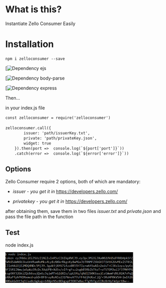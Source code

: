 # What is this?

Instantiate Zello Consumer Easily

# Installation

`npm i zelloconsumer --save`

[![Dependency ejs](https://gist.githubusercontent.com/Allanksr/0462f5527dff6591b78a93f7bdb9ee5b/raw/48a73c13eb971bad32a2de0b46b98c8b91598c57/ejs.svg)

[![Dependency body-parse](https://gist.githubusercontent.com/Allanksr/35a37c96247d6f1988ddd591a40e39b4/raw/62ba8bb9c76239b46e8d1612b81658a7aa1e1500/body-parser.svg)

[![Dependency express](https://gist.githubusercontent.com/Allanksr/25c35fbe9e8019a5ab63092b0ad374e5/raw/c353a2ab5e4b1e4ab105acfeedce1cab8d94bc3a/express.svg)

Then...

in your index.js file
```
const zelloconsumer = require('zelloconsumer')

zelloconsumer.call({
        issuer: 'path/issuerKey.txt',
        private: 'path/privateKey.json',
        widget: true
    }).then(port =>  console.log(`${port['port']}`))
    .catch(error =>  console.log(`${error['error']}`))
```
## Options

Zello Consumer require 2 options, both of which are mandatory:

* *issuer* -  _you get it in_ https://developers.zello.com/

* *privatekey* - _you get it in_ https://developers.zello.com/


after obtaining them, save them in two files _issuer.txt_ and _private.json_
and pass the file path in the function

## Test
node index.js

<img src="https://raw.githubusercontent.com/Allanksr/zelloconsumer/gh-pages/test/token.PNG" width="400px">

